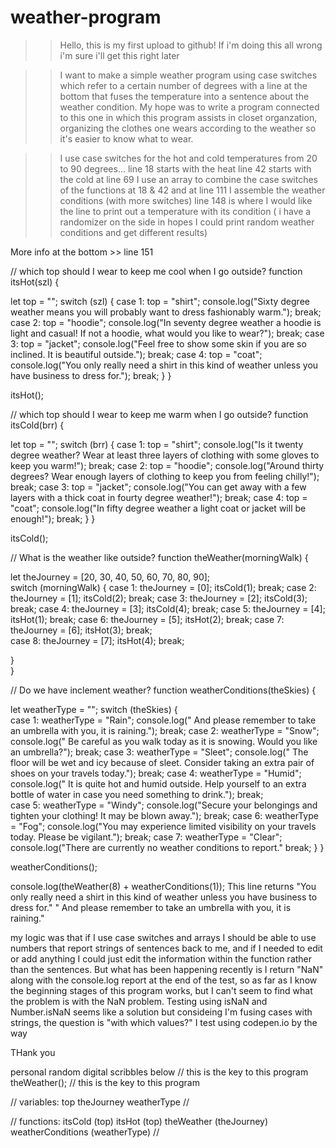 # weather-program
>> Hello, this is my first upload to github! If i'm doing this all wrong i'm sure i'll get this right later 

>> I want to make a simple weather program using case switches which refer to a certain number of degrees with a line at the bottom that fuses the temperature into a sentence about the weather condition. My hope was to write a program connected to this one in which this program assists in closet organzation, organizing the clothes one wears according to the weather so it's easier to know what to wear.

>> I use case switches for the hot and cold temperatures from 20 to 90 degrees...
>> line 18 starts with the heat
>> line 42 starts with the cold
>> at line 69 I use an array to combine the case switches of the functions at 18 & 42
>> and at line 111 I assemble the weather conditions (with more switches)
>> line 148 is where I would like the line to print out a temperature with its condition ( i have a randomizer on the side in hopes I could print random weather conditions and get different results)

More info at the bottom >> line 151

// which top should I wear to keep me cool when I go outside?
function itsHot(szl) {

let top = "";
switch (szl) {
  case 1:
    top = "shirt";
    console.log("Sixty degree weather means you will probably want to dress fashionably warm.");
    break;
  case 2:
    top = "hoodie";
    console.log("In seventy degree weather a hoodie is light and casual! If not a hoodie, what would you like to wear?");
    break;
  case 3:
    top = "jacket";
    console.log("Feel free to show some skin if you are so inclined. It is beautiful outside.");
    break;
  case 4:
    top = "coat";
    console.log("You only really need a shirt in this kind of weather unless you have business to dress for.");
    break;
}
}

itsHot();

// which top should I wear to keep me warm when I go outside?
function itsCold(brr) {

let top = "";
switch (brr) {
  case 1:
    top = "shirt";
    console.log("Is it twenty degree weather? Wear at least three layers of clothing with some gloves to keep you warm!");
    break;
  case 2:
    top = "hoodie";
    console.log("Around thirty degrees? Wear enough layers of clothing to keep you from feeling chilly!");
    break;
  case 3:
    top = "jacket";
    console.log("You can get away with a few layers with a thick coat in fourty degree weather!");
    break;
  case 4:
    top = "coat";
    console.log("In fifty degree weather a light coat or jacket will be enough!");
    break;
}
}


itsCold();

// What is the weather like outside?
function theWeather(morningWalk) {
  
let theJourney = [20, 30, 40, 50, 60, 70, 80, 90];  
switch (morningWalk) {
  case 1:
      theJourney = [0]; 
    itsCold(1);
    break;
  case 2:
     theJourney = [1];
    itsCold(2);
    break;
  case 3:
    theJourney = [2];
    itsCold(3);
    break;
  case 4:
    theJourney = [3];
    itsCold(4);
    break;
  case 5:
    theJourney = [4];
    itsHot(1);
    break;
  case 6:
    theJourney = [5];
    itsHot(2);
    break;
  case 7:
    theJourney = [6];
    itsHot(3);
    break;  
  case 8:
    theJourney = [7];
    itsHot(4);
    break; 
    
  
  }  
}

// Do we have inclement weather?
function weatherConditions(theSkies) {
  
  let weatherType = "";
  switch (theSkies) {  
    case 1: 
     weatherType = "Rain";
      console.log(" And please remember to take an umbrella with you, it is raining.");
     break;
    case 2:
      weatherType = "Snow";
      console.log(" Be careful as you walk today as it is snowing. Would you like an umbrella?");
      break;
    case 3:
      weatherType = "Sleet";
      console.log(" The floor will be wet and icy because of sleet. Consider taking an extra pair of shoes on your travels today.");
      break;
    case 4:
      weatherType = "Humid";
       console.log(" It is quite hot and humid outside. Help yourself to an extra bottle of water in case you need something to drink.");
      break;  
    case 5:
      weatherType = "Windy";
       console.log("Secure your belongings and tighten your clothing! It may be blown away.");
      break;
    case 6:
      weatherType = "Fog";
       console.log("You may experience limited visibility on your travels today. Please be vigilant.");
      break;
        case 7:
	    weatherType = "Clear";
	     console.log("There are currently no weather conditions to report."
	    break;
  } 
}

weatherConditions();

console.log(theWeather(8) + weatherConditions(1));  This line returns "You only really need a shirt in this kind of weather unless you have business to dress for." " And please remember to take an umbrella with you, it is raining."


my logic was that if I use case switches and arrays I should be able to use numbers that report strings of sentences back to me, and if I needed to edit or add anything I could just edit the information within the function rather than the sentences. But what has been happening recently is I return "NaN" along with the console.log report at the end of the test, so as far as I know the beginning stages of this program works, but I can't seem to find what the problem is with the NaN problem. Testing using isNaN and Number.isNaN seems like a solution but consideing I'm fusing cases with strings, the question is "with which values?"  I test using codepen.io by the way

THank you

personal random digital scribbles below
// this is the key to this program
theWeather(); 
// this is the key to this program

// variables:
top
theJourney 
weatherType
//
 
// functions:
itsCold (top) 
itsHot (top)
theWeather (theJourney)
weatherConditions (weatherType)
//
